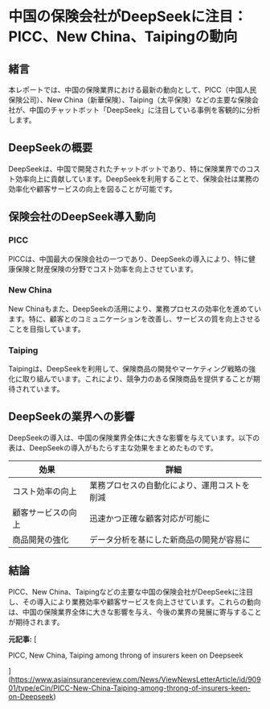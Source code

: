 # 中国の保険会社がDeepSeekに注目：PICC、New China、Taipingの動向

## 緒言

本レポートでは、中国の保険業界における最新の動向として、PICC（中国人民保険公司）、New China（新華保険）、Taiping（太平保険）などの主要な保険会社が、中国のチャットボット「DeepSeek」に注目している事例を客観的に分析します。

## DeepSeekの概要

DeepSeekは、中国で開発されたチャットボットであり、特に保険業界でのコスト効率向上に貢献しています。DeepSeekを利用することで、保険会社は業務の効率化や顧客サービスの向上を図ることが可能です。

## 保険会社のDeepSeek導入動向

### PICC

PICCは、中国最大の保険会社の一つであり、DeepSeekの導入により、特に健康保険と財産保険の分野でコスト効率を向上させています。

### New China

New Chinaもまた、DeepSeekの活用により、業務プロセスの効率化を進めています。特に、顧客とのコミュニケーションを改善し、サービスの質を向上させることを目指しています。

### Taiping

Taipingは、DeepSeekを利用して、保険商品の開発やマーケティング戦略の強化に取り組んでいます。これにより、競争力のある保険商品を提供することが期待されています。

## DeepSeekの業界への影響

DeepSeekの導入は、中国の保険業界全体に大きな影響を与えています。以下の表は、DeepSeekの導入がもたらす主な効果をまとめたものです。

| 効果 | 詳細 |
|---|---|
| コスト効率の向上 | 業務プロセスの自動化により、運用コストを削減 |
| 顧客サービスの向上 | 迅速かつ正確な顧客対応が可能に |
| 商品開発の強化 | データ分析を基にした新商品の開発が容易に |

## 結論

PICC、New China、Taipingなどの主要な中国の保険会社がDeepSeekに注目し、その導入により業務効率や顧客サービスを向上させています。これらの動向は、中国の保険業界全体に大きな影響を与え、今後の業界の発展に寄与することが期待されます。

**元記事:** [
 PICC, New China, Taiping among throng of insurers keen on Deepseek
](https://www.asiainsurancereview.com/News/ViewNewsLetterArticle/id/90901/type/eCin/PICC-New-China-Taiping-among-throng-of-insurers-keen-on-Deepseek)